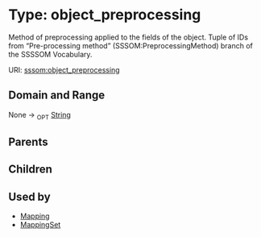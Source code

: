 
# Type: object_preprocessing


Method of preprocessing applied to the fields of the object. Tuple of IDs from “Pre-processing method” (SSSOM:PreprocessingMethod) branch of the SSSSOM Vocabulary.

URI: [sssom:object_preprocessing](http://w3id.org/sssom/object_preprocessing)


## Domain and Range

None ->  <sub>OPT</sub> [String](types/String.md)

## Parents


## Children


## Used by

 * [Mapping](Mapping.md)
 * [MappingSet](MappingSet.md)
